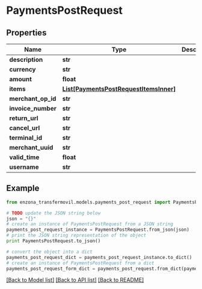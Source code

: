 # PaymentsPostRequest


## Properties
Name | Type | Description | Notes
------------ | ------------- | ------------- | -------------
**description** | **str** |  | [optional] 
**currency** | **str** |  | [optional] 
**amount** | **float** |  | [optional] 
**items** | [**List[PaymentsPostRequestItemsInner]**](PaymentsPostRequestItemsInner.md) |  | [optional] 
**merchant_op_id** | **str** |  | [optional] 
**invoice_number** | **str** |  | [optional] 
**return_url** | **str** |  | [optional] 
**cancel_url** | **str** |  | [optional] 
**terminal_id** | **str** |  | [optional] 
**merchant_uuid** | **str** |  | [optional] 
**valid_time** | **float** |  | [optional] 
**username** | **str** |  | [optional] 

## Example

```python
from enzona_transfermovil.models.payments_post_request import PaymentsPostRequest

# TODO update the JSON string below
json = "{}"
# create an instance of PaymentsPostRequest from a JSON string
payments_post_request_instance = PaymentsPostRequest.from_json(json)
# print the JSON string representation of the object
print PaymentsPostRequest.to_json()

# convert the object into a dict
payments_post_request_dict = payments_post_request_instance.to_dict()
# create an instance of PaymentsPostRequest from a dict
payments_post_request_form_dict = payments_post_request.from_dict(payments_post_request_dict)
```
[[Back to Model list]](../README.md#documentation-for-models) [[Back to API list]](../README.md#documentation-for-api-endpoints) [[Back to README]](../README.md)



